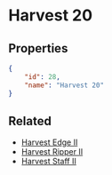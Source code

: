 # Harvest 20

<no description available>

## Properties

```json
{
    "id": 28,
    "name": "Harvest 20"
}
```

## Related

- [Harvest Edge II](../items/1153-harvest-edge-ii.md)
- [Harvest Ripper II](../items/1152-harvest-ripper-ii.md)
- [Harvest Staff II](../items/1151-harvest-staff-ii.md)

